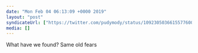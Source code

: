 ```yaml
---
date: "Mon Feb 04 06:13:09 +0000 2019"
layout: "post"
syndicateUrl: ["https://twitter.com/pudymody/status/1092305036615577600"]
media: []
---
```

What have we found? Same old fears